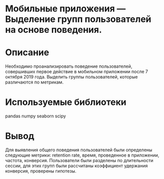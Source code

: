 # Мобильные приложения — Выделение групп пользователей на основе поведения.

# Описание
Необходимо проанализировать поведение пользователей, совершивших первое действие в мобильном приложении после 7 октября 2019 года. Выделить группы пользователей, которые различаются по метрикам.

# Используемые библиотеки
pandas
numpy
seaborn
scipy

# Вывод
Для выявления общего поведения пользователей были определены следующие метрики: retention rate, время, проведенное в приложении, частота, конверсия. Пользователи были разделены по длительности сессии, для этих групп были рассчитаны коэффициент удержания  конверсия, проверены гипотезы.
